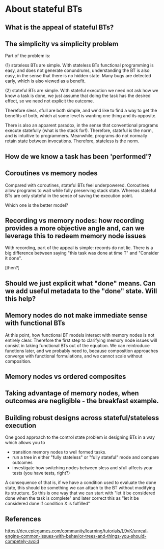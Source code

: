 # About stateful BTs

## What is the appeal of stateful BTs?

## The simplicity vs simplicity problem

Part of the problem is:

(1) stateless BTs are simple. With stateless BTs functional programming is easy, and does not generate conundrums, understanding the BT is also easy, in the sense that there is no hidden state. Many bugs are detected early, which is also viewed as a benefit.

(2) stateful BTs are simple. With stateful execution we need not ask how we know a task is done, we just assume that doing the task has the desired effect, so we need not explicit the outcome.

Therefore sless, sfull are both simple, and we'd like to find a way to get the benefits of both, which at some level is wanting one thing and its opposite.

There is also an apparent paradox, in the sense that conventional programs execute statefully (what is the stack for!). Therefore, stateful is the norm, and is intuitive to programmers. Meanwhile, programs do not normally retain state between invocations. Therefore, stateless is the norm.

## How de we know a task has been 'performed'?

## Coroutines vs memory nodes

Compared with coroutines, stateful BTs feel underpowered. Coroutines allow programs to wait while fully preserving stack state. Whereas stateful BTs are only stateful in the sense of saving the execution point.

Which one is the better model?

## Recording vs memory nodes: how recording provides a more objective angle and, can we leverage this to redeem memory node issues

With recording, part of the appeal is simple: records do not lie. There is a big difference between saying "this task was done at time T" and "Consider it done".

[then?]

## Should we just explicit what "done" means. Can we add useful metadata to the "done" state. Will this help?

## Memory nodes do not make immediate sense with functional BTs

At this point, how functional BT models interact with memory nodes is not entirely clear. Therefore the first step to clarifying memory node issues will consist in taking functional BTs out of the equation. We can reintroduce functions later, and we probably need to, because composition approaches converge with functional formulations, and we cannot scale without composition.

## Memory nodes vs ordered composites

## Taking advantage of memory nodes, when outcomes are negligible - the breakfast example.

## Building robust designs across stateful/stateless execution

One good approach to the control state problem is designing BTs in a way which allows you to
- transition memory nodes to well formed tasks.
- run a tree in either "fully stateless" or "fully stateful" mode and compare outcomes
- investigate how switching nodes between sless and sfull affects your tests (you have tests, right?)

A consequence of that is, if we have a condition used to evaluate the done state, this should be something we can attach to the BT without modifying its structure. So this is one way that we can start with "let it be considered done when the task is complete" and later correct this as "let it be considered done if condition X is fulfilled"

## References

https://dev.epicgames.com/community/learning/tutorials/L9vK/unreal-engine-common-issues-with-behavior-trees-and-things-you-should-competely-avoid
